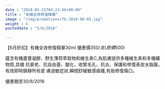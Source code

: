 ```yaml
---
date : "2018-05-31T04:23:46+00:00"
title : "有機全效修復精華"
image : "/img/promotions/fb-2018-06-05.jpg"
weight : 4
posteddate : "5/6/2018"

---
```


【6月折扣】有機全效修復精華30ml
優惠價$350/支 (原價$500)

蘊含有機蘆薈凝膠、野生薄荷萃取物和維生素C,為肌膚提供多種維生素和多種礦物質,具備
抗衰老、抗自由基、酸化、收緊毛孔、抗炎、保護和修復表皮水脂膜。有效即時鎮靜所有皮
膚過敏症狀,瞬間舒緩敏感痕癢,有助修復傷口。

優惠期至30/6/2018